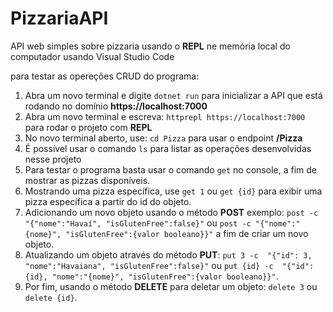 # PizzariaAPI

API web simples sobre pizzaria usando o **REPL** ne memória local do computador usando Visual Studio Code

para testar as opereções CRUD do programa: 
1. Abra um novo terminal e digite ``dotnet run`` para inicializar a API que está rodando no domínio **https://localhost:7000**
2. Abra um novo terminal e escreva: ``httprepl https://localhost:7000`` para rodar o projeto com **REPL**
3. No novo terminal aberto, use: ``cd Pizza`` para usar o endpoint **/Pizza**
4. É possível usar o comando ``ls`` para listar as operações desenvolvidas nesse projeto
5. Para testar o programa basta usar o comando ``get`` no console, a fim de mostrar as pizzas disponíveis.
6. Mostrando uma pizza específica, use ``get 1`` ou ``get {id}`` para exibir uma pizza específica a partir do id do objeto.
7. Adicionando um novo objeto usando o método **POST** exemplo: ``post -c "{"nome":"Havaí", "isGlutenFree":false}"`` ou ``post -c "{"nome":"{nome}", "isGlutenFree":{valor booleano}}"`` a fim de criar um novo objeto.
8. Atualizando um objeto através do método **PUT**: ``put 3 -c  "{"id": 3, "nome":"Havaiana", "isGlutenFree":false}"`` ou ``put {id} -c  "{"id": {id}, "nome":"{nome}", "isGlutenFree":{valor booleano}}"``.
9. Por fim, usando o método **DELETE** para deletar um objeto: ``delete 3`` ou ``delete {id}``.
